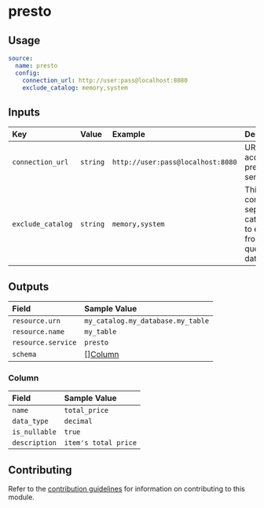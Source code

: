 # presto

## Usage

```yaml
source:
  name: presto
  config:
    connection_url: http://user:pass@localhost:8080
    exclude_catalog: memory,system
```

## Inputs

| Key | Value | Example | Description |    |
| :-- | :---- | :------ | :---------- | :- |
| `connection_url` | `string` | `http://user:pass@localhost:8080` | URL to access the presto server | *required* |
| `exclude_catalog` | `string` | `memory,system` | This is a comma separated catalog list to exclude from querying data | *optional* |

## Outputs

| Field                | Sample Value                      |
|:---------------------|:----------------------------------|
| `resource.urn`       | `my_catalog.my_database.my_table` |
| `resource.name`      | `my_table`                        |
| `resource.service`   | `presto`                          |
| `schema`             | [][Column](#column)               |

### Column

| Field         | Sample Value         |
|:--------------|:---------------------|
| `name`        | `total_price`        |
| `data_type`   | `decimal`            |
| `is_nullable` | `true`               |
| `description` | `item's total price` |

## Contributing

Refer to the [contribution guidelines](../../../docs/contribute/guide.md#adding-a-new-extractor) for information on contributing to this module.
